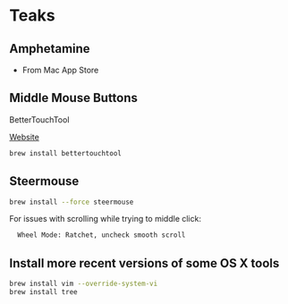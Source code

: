 # Teaks

## Amphetamine

- From Mac App Store

## Middle Mouse Buttons

BetterTouchTool

[Website](https://folivora.ai/downloads/)

```bash
brew install bettertouchtool
```

## Steermouse

```bash
brew install --force steermouse
```

For issues with scrolling while trying to middle click:

```bash
  Wheel Mode: Ratchet, uncheck smooth scroll
```

## Install more recent versions of some OS X tools

```bash
brew install vim --override-system-vi
brew install tree
```
